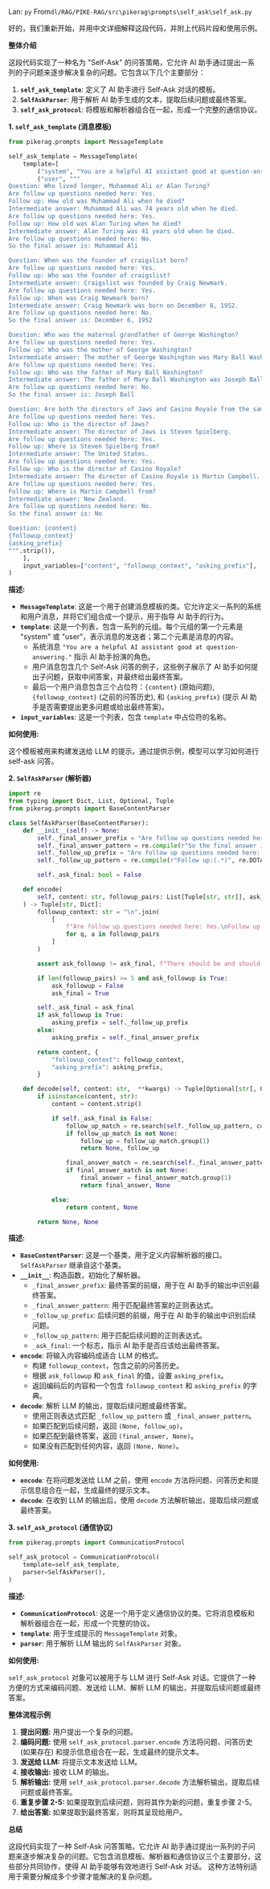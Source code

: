Lan: `py` From`dl/RAG/PIKE-RAG/src\pikerag\prompts\self_ask\self_ask.py`

好的，我们重新开始，并用中文详细解释这段代码，并附上代码片段和使用示例。

**整体介绍**

这段代码实现了一种名为 "Self-Ask" 的问答策略，它允许 AI 助手通过提出一系列的子问题来逐步解决复杂的问题。它包含以下几个主要部分：

1.  **`self_ask_template`**: 定义了 AI 助手进行 Self-Ask 对话的模板。
2.  **`SelfAskParser`**: 用于解析 AI 助手生成的文本，提取后续问题或最终答案。
3.  **`self_ask_protocol`**: 将模板和解析器组合在一起，形成一个完整的通信协议。

**1. `self_ask_template` (消息模板)**

```python
from pikerag.prompts import MessageTemplate

self_ask_template = MessageTemplate(
    template=[
        ("system", "You are a helpful AI assistant good at question-answering."),
        ("user", """
Question: Who lived longer, Muhammad Ali or Alan Turing?
Are follow up questions needed here: Yes.
Follow up: How old was Muhammad Ali when he died?
Intermediate answer: Muhammad Ali was 74 years old when he died.
Are follow up questions needed here: Yes.
Follow up: How old was Alan Turing when he died?
Intermediate answer: Alan Turing was 41 years old when he died.
Are follow up questions needed here: No.
So the final answer is: Muhammad Ali

Question: When was the founder of craigslist born?
Are follow up questions needed here: Yes.
Follow up: Who was the founder of craigslist?
Intermediate answer: Craigslist was founded by Craig Newmark.
Are follow up questions needed here: Yes.
Follow up: When was Craig Newmark born?
Intermediate answer: Craig Newmark was born on December 6, 1952.
Are follow up questions needed here: No.
So the final answer is: December 6, 1952

Question: Who was the maternal grandfather of George Washington?
Are follow up questions needed here: Yes.
Follow up: Who was the mother of George Washington?
Intermediate answer: The mother of George Washington was Mary Ball Washington.
Are follow up questions needed here: Yes.
Follow up: Who was the father of Mary Ball Washington?
Intermediate answer: The father of Mary Ball Washington was Joseph Ball.
Are follow up questions needed here: No.
So the final answer is: Joseph Ball

Question: Are both the directors of Jaws and Casino Royale from the same country?
Are follow up questions needed here: Yes.
Follow up: Who is the director of Jaws?
Intermediate answer: The director of Jaws is Steven Spielberg.
Are follow up questions needed here: Yes.
Follow up: Where is Steven Spielberg from?
Intermediate answer: The United States.
Are follow up questions needed here: Yes.
Follow up: Who is the director of Casino Royale?
Intermediate answer: The director of Casino Royale is Martin Campbell.
Are follow up questions needed here: Yes.
Follow up: Where is Martin Campbell from?
Intermediate answer: New Zealand.
Are follow up questions needed here: No.
So the final answer is: No

Question: {content}
{followup_context}
{asking_prefix}
""".strip()),
    ],
    input_variables=["content", "followup_context", "asking_prefix"],
)
```

**描述:**

*   **`MessageTemplate`**:  这是一个用于创建消息模板的类。它允许定义一系列的系统和用户消息，并将它们组合成一个提示，用于指导 AI 助手的行为。
*   **`template`**:  这是一个列表，包含一系列的元组。每个元组的第一个元素是 "system" 或 "user"，表示消息的发送者；第二个元素是消息的内容。
    *   系统消息 `"You are a helpful AI assistant good at question-answering."` 指示 AI 助手扮演的角色。
    *   用户消息包含几个 Self-Ask 问答的例子，这些例子展示了 AI 助手如何提出子问题，获取中间答案，并最终给出最终答案。
    *   最后一个用户消息包含三个占位符：`{content}` (原始问题), `{followup_context}` (之前的问答历史), 和 `{asking_prefix}` (提示 AI 助手是否需要提出更多问题或给出最终答案)。
*   **`input_variables`**:  这是一个列表，包含 `template` 中占位符的名称。

**如何使用:**

这个模板被用来构建发送给 LLM 的提示。通过提供示例，模型可以学习如何进行 self-ask 问答。

**2. `SelfAskParser` (解析器)**

```python
import re
from typing import Dict, List, Optional, Tuple
from pikerag.prompts import BaseContentParser

class SelfAskParser(BaseContentParser):
    def __init__(self) -> None:
        self._final_answer_prefix = "Are follow up questions needed here: No.\nSo the final answer is: "
        self._final_answer_pattern = re.compile(r"So the final answer is:(.*)", re.DOTALL)
        self._follow_up_prefix = "Are follow up questions needed here: "
        self._follow_up_pattern = re.compile(r"Follow up:(.*)", re.DOTALL)

        self._ask_final: bool = False

    def encode(
        self, content: str, followup_pairs: List[Tuple[str, str]], ask_followup: bool, ask_final: bool, **kwargs,
    ) -> Tuple[str, Dict]:
        followup_context: str = "\n".join(
            [
                f"Are follow up questions needed here: Yes.\nFollow up: {q}\nIntermediate Answer: {a}"
                for q, a in followup_pairs
            ]
        )

        assert ask_followup != ask_final, f"There should be and should only be one `True` for `ask_followup` and `ask_final`"

        if len(followup_pairs) >= 5 and ask_followup is True:
            ask_followup = False
            ask_final = True

        self._ask_final = ask_final
        if ask_followup is True:
            asking_prefix = self._follow_up_prefix
        else:
            asking_prefix = self._final_answer_prefix

        return content, {
            "followup_context": followup_context,
            "asking_prefix": asking_prefix,
        }

    def decode(self, content: str,  **kwargs) -> Tuple[Optional[str], Optional[str]]:
        if isinstance(content, str):
            content = content.strip()

            if self._ask_final is False:
                follow_up_match = re.search(self._follow_up_pattern, content)
                if follow_up_match is not None:
                    follow_up = follow_up_match.group(1)
                    return None, follow_up

                final_answer_match = re.search(self._final_answer_pattern, content)
                if final_answer_match is not None:
                    final_answer = final_answer_match.group(1)
                    return final_answer, None

            else:
                return content, None

        return None, None
```

**描述:**

*   **`BaseContentParser`**:  这是一个基类，用于定义内容解析器的接口。`SelfAskParser` 继承自这个基类。
*   **`__init__`**:  构造函数，初始化了解析器。
    *   `_final_answer_prefix`:  最终答案的前缀，用于在 AI 助手的输出中识别最终答案。
    *   `_final_answer_pattern`:  用于匹配最终答案的正则表达式。
    *   `_follow_up_prefix`:  后续问题的前缀，用于在 AI 助手的输出中识别后续问题。
    *   `_follow_up_pattern`:  用于匹配后续问题的正则表达式。
    *   `_ask_final`:  一个标志，指示 AI 助手是否应该给出最终答案。
*   **`encode`**:  将输入内容编码成适合 LLM 的格式。
    *   构建 `followup_context`，包含之前的问答历史。
    *   根据 `ask_followup` 和 `ask_final` 的值，设置 `asking_prefix`。
    *   返回编码后的内容和一个包含 `followup_context` 和 `asking_prefix` 的字典。
*   **`decode`**:  解析 LLM 的输出，提取后续问题或最终答案。
    *   使用正则表达式匹配 `_follow_up_pattern` 或 `_final_answer_pattern`。
    *   如果匹配到后续问题，返回 `(None, follow_up)`。
    *   如果匹配到最终答案，返回 `(final_answer, None)`。
    *   如果没有匹配到任何内容，返回 `(None, None)`。

**如何使用:**

*   **`encode`**:  在将问题发送给 LLM 之前，使用 `encode` 方法将问题、问答历史和提示信息组合在一起，生成最终的提示文本。
*   **`decode`**:  在收到 LLM 的输出后，使用 `decode` 方法解析输出，提取后续问题或最终答案。

**3. `self_ask_protocol` (通信协议)**

```python
from pikerag.prompts import CommunicationProtocol

self_ask_protocol = CommunicationProtocol(
    template=self_ask_template,
    parser=SelfAskParser(),
)
```

**描述:**

*   **`CommunicationProtocol`**:  这是一个用于定义通信协议的类。它将消息模板和解析器组合在一起，形成一个完整的协议。
*   **`template`**:  用于生成提示的 `MessageTemplate` 对象。
*   **`parser`**:  用于解析 LLM 输出的 `SelfAskParser` 对象。

**如何使用:**

`self_ask_protocol` 对象可以被用于与 LLM 进行 Self-Ask 对话。它提供了一种方便的方式来编码问题、发送给 LLM、解析 LLM 的输出，并提取后续问题或最终答案。

**整体流程示例**

1.  **提出问题:**  用户提出一个复杂的问题。
2.  **编码问题:**  使用 `self_ask_protocol.parser.encode` 方法将问题、问答历史 (如果存在) 和提示信息组合在一起，生成最终的提示文本。
3.  **发送给 LLM:**  将提示文本发送给 LLM。
4.  **接收输出:**  接收 LLM 的输出。
5.  **解析输出:**  使用 `self_ask_protocol.parser.decode` 方法解析输出，提取后续问题或最终答案。
6.  **重复步骤 2-5:**  如果提取到后续问题，则将其作为新的问题，重复步骤 2-5。
7.  **给出答案:**  如果提取到最终答案，则将其呈现给用户。

**总结**

这段代码实现了一种 Self-Ask 问答策略，它允许 AI 助手通过提出一系列的子问题来逐步解决复杂的问题。它包含消息模板、解析器和通信协议三个主要部分，这些部分共同协作，使得 AI 助手能够有效地进行 Self-Ask 对话。  这种方法特别适用于需要分解成多个步骤才能解决的复杂问题。
